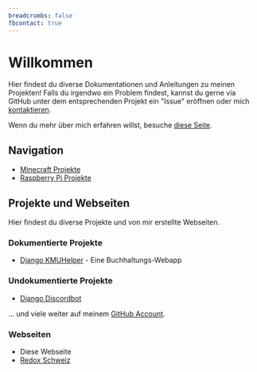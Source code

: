 ```yaml
---
breadcrumbs: false
fbcontact: true
---
```


# Willkommen

Hier findest du diverse Dokumentationen und Anleitungen zu meinen Projekten!
Falls du irgendwo ein Problem findest, kannst du gerne via GitHub unter dem entsprechenden Projekt ein "Issue" eröffnen oder mich [kontaktieren](diverses/rafaelurben/#kontakt).

Wenn du mehr über mich erfahren willst, besuche [diese Seite](diverses/rafaelurben/#über-rafael-urben).

## Navigation

- [Minecraft Projekte](minecraft/)
- [Raspberry Pi Projekte](raspberrypi/)

## Projekte und Webseiten

Hier findest du diverse Projekte und von mir erstellte Webseiten.

### Dokumentierte Projekte

- [Django KMUHelper](https://rafaelurben.github.io/django-kmuhelper/) - Eine Buchhaltungs-Webapp

### Undokumentierte Projekte

- [Django Discordbot](https://github.com/rafaelurben/django-discordbot)

... und viele weiter auf meinem [GitHub Account](https://github.com/rafaelurben).

### Webseiten

- Diese Webseite
- [Redox Schweiz](https://rafaelurben.github.io/pages-asea/)